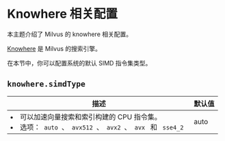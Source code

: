 


# Knowhere 相关配置

本主题介绍了 Milvus 的 knowhere 相关配置。

[Knowhere](https://github.com/milvus-io/milvus/blob/master/docs/design_docs/knowhere_design.md) 是 Milvus 的搜索引擎。

在本节中，你可以配置系统的默认 SIMD 指令集类型。

## `knowhere.simdType`


                

<table id="knowhere.simdType">
  <thead>
    <tr>
      <th class="width80"> 描述 </th>
      <th class="width20"> 默认值 </th> 
    </tr>
  </thead>
  <tbody>
    <tr>
      <td>
        <li> 可以加速向量搜索和索引构建的 CPU 指令集。</li>
        <li> 选项：<code> auto </code>、<code> avx512 </code>、<code> avx2 </code>、<code> avx </code> 和 <code> sse4_2 </code> </li>
      </td>
      <td> auto </td>
    </tr>
  </tbody>
</table>
 